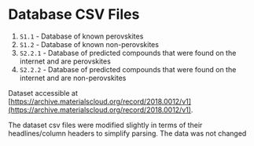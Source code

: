 # Database CSV Files

1. `S1.1` - Database of known perovskites
2. `S1.2` - Database of known non-perovskites
3. `S2.2.1` - Database of predicted compounds that were found on the internet and are perovskites
4. `S2.2.2` - Database of predicted compounds that were found on the internet and are non-perovskites

Dataset accessible at [https://archive.materialscloud.org/record/2018.0012/v1](https://archive.materialscloud.org/record/2018.0012/v1).

The dataset csv files were modified slightly in terms of their headlines/column headers to simplify parsing. The data was not changed